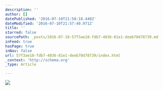 ```yaml
---
description: ''
author: []
datePublished: '2016-07-10T21:58:18.440Z'
dateModified: '2016-07-10T21:57:40.971Z'
title: ''
starred: false
sourcePath: _posts/2016-07-10-57f3ae18-fdb7-4036-81e1-deeb70d78739.md
inFeed: true
hasPage: true
inNav: false
url: 57f3ae18-fdb7-4036-81e1-deeb70d78739/index.html
_context: 'http://schema.org'
_type: Article

---
```

![](https://the-grid-user-content.s3-us-west-2.amazonaws.com/b7899496-3cf8-47d2-9a69-54d875f9d6d7.jpg)